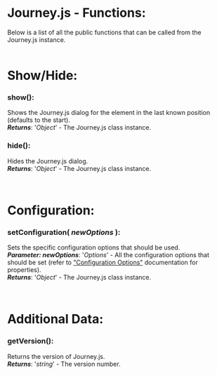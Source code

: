 # Journey.js - Functions:

Below is a list of all the public functions that can be called from the Journey.js instance.
<br>
<br>


<h1>Show/Hide:</h1>

### **show()**:
Shows the Journey.js dialog for the element in the last known position (defaults to the start).
<br>
***Returns***: '*Object*' - The Journey.js class instance.

### **hide()**:
Hides the Journey.js dialog.
<br>
***Returns***: '*Object*' - The Journey.js class instance.


<br>
<h1>Configuration:</h1>

### **setConfiguration( *newOptions* )**:
Sets the specific configuration options that should be used.
<br>
***Parameter: newOptions***: '*Options*' - All the configuration options that should be set (refer to ["Configuration Options"](CONFIGURATION_OPTIONS.md) documentation for properties).
<br>
***Returns***: '*Object*' - The Journey.js class instance.


<br>
<h1>Additional Data:</h1>

### **getVersion()**:
Returns the version of Journey.js.
<br>
***Returns***: '*string*' - The version number.